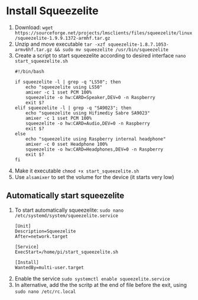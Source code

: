 

# Install Squeezelite
1. Download: `wget https://sourceforge.net/projects/lmsclients/files/squeezelite/linux/squeezelite-1.9.9.1372-armhf.tar.gz`
1. Unzip and move executable `tar -xzf squeezelite-1.8.7.1053-armv6hf.tar.gz && sudo mv squeezelite /usr/bin/squeezelite`
1. Create a script to start squeezelite according to desired interface `nano start_squeezelite.sh`
    ```
    #!/bin/bash

    if squeezelite -l | grep -q "LS50"; then
        echo "squeezelite using LS50"
        amixer -c 1 sset PCM 100%
        squeezelite -o hw:CARD=Speaker,DEV=0 -n Raspberry
        exit $?
    elif squeezelite -l | grep -q "SA9023"; then
        echo "squeezelite using Hifimediy Sabre SA9023"
        amixer -c 1 sset PCM 100%
        squeezelite -o hw:CARD=Audio,DEV=0 -n Raspberry
        exit $?
    else
        echo "squeezelite using Raspberry internal headphone"
        amixer -c 0 sset Headphone 100%
        squeezelite -o hw:CARD=Headphones,DEV=0 -n Raspberry
        exit $?
    fi
    ```
1. Make it executable `chmod +x start_squeezelite.sh`
1. Use `alsamixer` to set the volume for the device (it starts very low)

## Automatically start squeezelite
1. To start automatically squeezelite: `sudo nano /etc/systemd/system/squeezelite.service`
    ```
    [Unit]
    Description=Squeezelite
    After=network.target

    [Service]
    ExecStart=/home/pi/start_squeezelite.sh

    [Install]
    WantedBy=multi-user.target
    ```
1. Enable the service `sudo systemctl enable squeezelite.service`
1. In alternative, add the the scritp at the end of file before the exit, using `sudo nano /etc/rc.local`


